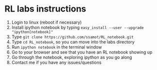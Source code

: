 RL labs instructions
===
1. Login to linux (reboot if necessary)
1. Install ipython notebook by typing `easy_install --user --upgrade "ipython[notebook]"`
1. Type `git clone https://github.com/ssamot/RL_notebook.git`
1. Type `cd RL_notebook`, so you can move into the labs directory
1. Run `ipython notebook` in the terminal window
1. Go to your browser and see that you have an RL notebook showing up
1. Go through the notebook, exploring ipython as you go along
1. Contact me if you have any issues/questions

